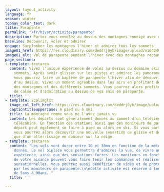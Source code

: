 ```yaml
---
layout: layout_activity
language: fr
season: winter
topnav_color_text: dark
title: Parapente
permalink: "/fr/hiver/activite/parapente"
description: Partez vous envolez au dessus des montagnes enneigé avec un vol en parapente
baseline: Découvrir, voler et admirer
engage: Surplomber les montagnes l'hiver et admirez tous les sommets
image01_href: https://res.cloudinary.com/deddrj0yb/image/upload/v1642497764/website/winter/fpvmat-a-6AzbpH7Qg_k-unsplash_moojf5.jpg
image01_alt: Vol de parapente pendant l'hiver avec des montagnes recouvertes de neige
page_sections:
- template: textarea
  content: Vivez l'unique expérience de volez au dessus du domaine skiable et des
    sommets. Après avoir glisser sur les pistes et admirez les panoramas d'en bas,
    vous pourrez faire un baptême de parapente l'hiver afin de découvrir les montagnes
    d'au dessus. Vivez un moment agréable dans les airs en profitant des vues splendides
    des montagnes et des différents sommets. Vous pourrez alors profiter d'un moment
    de calme et d'admiration au dessus de vos amis en parapente.
  title: ''
- template: 2colimgtxt
  image_col_left_href: https://res.cloudinary.com/deddrj0yb/image/upload/v1642497879/website/winter/henry-perks-tkOf9gYWakA-unsplash_icnohc.jpg
  captiontitleuppercase: A pied ou à ski
  title: La montagne comme vous ne l'avez jamais vu
  content: Les départs sont généralement donnés au sommet d'un télésiège ou d'une
    télécabine. En fonction des stations ainsi que des moniteurs de parapente, le
    départ peut également se faire à pied ou alors en ski. Si vous partez en ski,
    vous pourrez alors découvrir une nouvelle sensation de glisse et de vol ainsi
    que d'un atterrissage en douceur sur la neige.
- template: textarea
  content: "Les vols vont durer entre 10 et 30mn en fonction de la météo et des départs
    donnés. Le vol biplace vous permettra d'admirez la vue, de vivre une nouvelle
    expérience, ainsi que des sensations fortes. Les moniteurs en fonction également
    de votre aisance peuvent vous faire tenir les commandes et réaliser des vols plus
    sensationnelles. Vous pourrez aussi bénéficier de vidéo et de photo qui sont proposer
    par les moniteurs de parapente.\n\nCette activité est réservé à toutes les personnes
    de 5ans à 90ans. "
  title: ''

---
```

